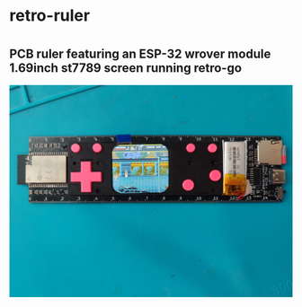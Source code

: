 <h1>retro-ruler<h1>
<h2>PCB ruler featuring an ESP-32 wrover module
1.69inch st7789 screen running retro-go</h2>

<img src="retro-règle.jpg"/>
